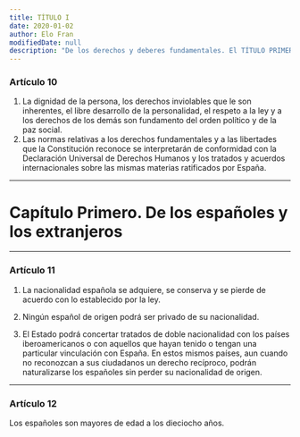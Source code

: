 ```yaml
---
title: TÍTULO I
date: 2020-01-02
author: Elo Fran
modifiedDate: null
description: "De los derechos y deberes fundamentales. El TÍTULO PRIMERO Comprende los artículos del 10 al 55"
---
```


### Artículo 10
1. La dignidad de la persona, los derechos inviolables que le son inherentes, el libre desarrollo de la personalidad, el respeto a la ley y a los derechos de los demás son fundamento del orden político y de la paz social.
2. Las normas relativas a los derechos fundamentales y a las libertades que la Constitución reconoce se interpretarán de conformidad con la Declaración Universal de Derechos Humanos y los tratados y acuerdos internacionales sobre las mismas materias ratificados por España.

---

# Capítulo Primero. De los españoles y los extranjeros
---

### Artículo 11
1. La nacionalidad española se adquiere, se conserva y se pierde de acuerdo con lo establecido por la ley.

2. Ningún español de origen podrá ser privado de su nacionalidad.

3. El Estado podrá concertar tratados de doble nacionalidad con los países iberoamericanos o con aquellos que hayan tenido o tengan una particular vinculación con España. En estos mismos países, aun cuando no reconozcan a sus ciudadanos un derecho recíproco, podrán naturalizarse los españoles sin perder su nacionalidad de origen.

---

### Artículo 12
Los españoles son mayores de edad a los dieciocho años.


